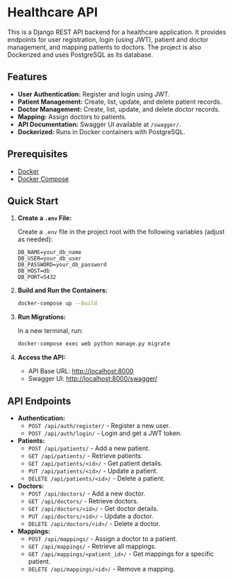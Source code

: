 
# Healthcare API

This is a Django REST API backend for a healthcare application. It provides endpoints for user registration, login (using JWT), patient and doctor management, and mapping patients to doctors. The project is also Dockerized and uses PostgreSQL as its database.

## Features

- **User Authentication:** Register and login using JWT.
- **Patient Management:** Create, list, update, and delete patient records.
- **Doctor Management:** Create, list, update, and delete doctor records.
- **Mapping:** Assign doctors to patients.
- **API Documentation:** Swagger UI available at `/swagger/`.
- **Dockerized:** Runs in Docker containers with PostgreSQL.

## Prerequisites

- [Docker](https://www.docker.com/)
- [Docker Compose](https://docs.docker.com/compose/)

## Quick Start


1. **Create a `.env` File:**

   Create a `.env` file in the project root with the following variables (adjust as needed):

   ```
   DB_NAME=your_db_name
   DB_USER=your_db_user
   DB_PASSWORD=your_db_password
   DB_HOST=db
   DB_PORT=5432
   ```

2. **Build and Run the Containers:**

   ```bash
   docker-compose up --build
   ```

3. **Run Migrations:**

   In a new terminal, run:

   ```bash
   docker-compose exec web python manage.py migrate
   ```

4. **Access the API:**

   - API Base URL: [http://localhost:8000](http://localhost:8000)
   - Swagger UI: [http://localhost:8000/swagger/](http://localhost:8000/swagger/)

## API Endpoints

- **Authentication:**
  - `POST /api/auth/register/` - Register a new user.
  - `POST /api/auth/login/` - Login and get a JWT token.
- **Patients:**
  - `POST /api/patients/` - Add a new patient.
  - `GET /api/patients/` - Retrieve patients.
  - `GET /api/patients/<id>/` - Get patient details.
  - `PUT /api/patients/<id>/` - Update a patient.
  - `DELETE /api/patients/<id>/` - Delete a patient.
- **Doctors:**
  - `POST /api/doctors/` - Add a new doctor.
  - `GET /api/doctors/` - Retrieve doctors.
  - `GET /api/doctors/<id>/` - Get doctor details.
  - `PUT /api/doctors/<id>/` - Update a doctor.
  - `DELETE /api/doctors/<id>/` - Delete a doctor.
- **Mappings:**
  - `POST /api/mappings/` - Assign a doctor to a patient.
  - `GET /api/mappings/` - Retrieve all mappings.
  - `GET /api/mappings/<patient_id>/` - Get mappings for a specific patient.
  - `DELETE /api/mappings/<id>/` - Remove a mapping.
